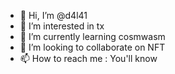 - 👋 Hi, I’m @d4l41
- 👀 I’m interested in tx
- 🌱 I’m currently learning cosmwasm
- 💞️ I’m looking to collaborate on NFT
- 📫 How to reach me : You'll know

<!---
d4l41/d4l41 is a ✨ special ✨ repository because its `README.md` (this file) appears on your GitHub profile.
You can click the Preview link to take a look at your changes.
--->
